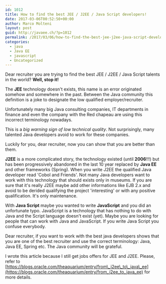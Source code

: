 ```yaml
---
id: 1012
title: How to find the best JEE / J2EE / Java Script developers!
date: 2017-03-06T00:52:50+00:00
author: Marco Molteni
layout: post
guid: http://javaee.ch/?p=1012
permalink: /2017/03/06/how-to-find-the-best-jee-j2ee-java-script-developers/
categories:
  - java
  - Java EE
  - javascript
  - Uncategorized
---
```

Dear recruiter you are trying to find the best JEE / J2EE / Java Script talents in the world? **Well, stop it!**

The **JEE** technology doesn't exists, this name is an error originated somehow and somewhere in the past. Between the Java community this definition is a joke to designate the low qualified employer/recruiter. 

Unfortunately many big Java consulting companies, IT departments in finance and even the company with the Red chapeau are using this incorrect terminology nowadays.

This is a _big warning sign of low technical quality_. Not surprisingly, many talented Java developers avoid to work for these companies.

Luckily for you, dear recruiter, now you can show that you are better than them. 

**J2EE** is a more complicated story, the technology existed (until **2006**!!!) but has been progressively abandoned in the last 10 year replaced by **Java EE** and other frameworks (Spring). When you write J2EE the qualified Java developer read 'Cobol and Friends'. Not many Java developers want to work with this technology that should exists only in museums. If you are sure that it's really J2EE maybe add other informations like EJB 2.x and avoid to be derided qualifying the project 'interesting' or with any positive qualification. It's only maintenance.

With **Java Script** maybe you wanted to write **JavaScript** and you did an unfortunate typo. JavaScript is a technology that has nothing to do with Java and the Script language doesn't exist (yet). Maybe you are looking for people that can work with Java and JavaScript. If you write Java Script you confuse everybody.

Dear recruiter, if you want to work with the best java developers shows that you are one of the best recruiter and use the correct terminology: Java, Java EE, Spring etc. The Java community will be grateful.

I wrote this article because I still get jobs offers for JEE and J2EE. Please, refer to [https://blogs.oracle.com/theaquarium/entry/from\_j2ee\_to\_java\_ee](https://blogs.oracle.com/theaquarium/entry/from_j2ee_to_java_ee) for more details.